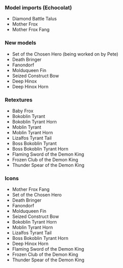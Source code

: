 ### Model imports (Echocolat)
- Diamond Battle Talus
- Mother Frox
- Mother Frox Fang

### New models
- Set of the Chosen Hero (being worked on by Pete)
- Death Bringer
- Fanondorf
- Molduqueen Fin
- Seized Construct Bow
- Deep Hinox
- Deep Hinox Horn

### Retextures
- Baby Frox
- Bokoblin Tyrant
- Bokoblin Tyrant Horn
- Moblin Tyrant
- Moblin Tyrant Horn
- Lizalfos Tyrant Tail
- Boss Bokoblin Tyrant
- Boss Bokoblin Tyrant Horn
- Flaming Sword of the Demon King
- Frozen Club of the Demon King
- Thunder Spear of the Demon King

### Icons
- Mother Frox Fang
- Set of the Chosen Hero
- Death Bringer
- Fanondorf
- Molduqueen Fin
- Seized Construct Bow
- Bokoblin Tyrant Horn
- Moblin Tyrant Horn
- Lizalfos Tyrant Tail
- Boss Bokoblin Tyrant Horn
- Deep Hinox Horn
- Flaming Sword of the Demon King
- Frozen Club of the Demon King
- Thunder Spear of the Demon King